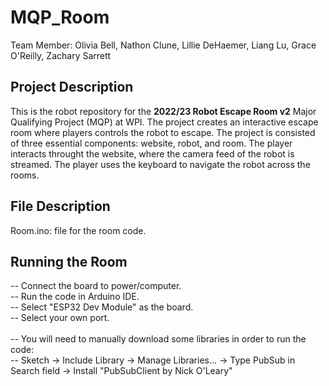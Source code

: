 # MQP_Room
Team Member: Olivia Bell, Nathon Clune, Lillie DeHaemer, Liang Lu, Grace O'Reilly, Zachary Sarrett 

## Project Description 
This is the robot repository for the **2022/23 Robot Escape Room v2** Major Qualifying Project (MQP) at WPI. The project creates an interactive escape room where players controls the robot to escape. The project is consisted of three essential components: website, robot, and room. The player interacts throught the website, where the camera feed of the robot is streamed. The player uses the keyboard to navigate the robot across the rooms. 

## File Description 
Room.ino: file for the room code. </br>

## Running the Room 
-- Connect the board to power/computer. </br>
-- Run the code in Arduino IDE. </br>
-- Select "ESP32 Dev Module" as the board. </br>
-- Select your own port. </br></br>
-- You will need to manually download some libraries in order to run the code: </br>
-- Sketch -> Include Library -> Manage Libraries... -> Type PubSub in Search field -> Install "PubSubClient by Nick O'Leary" </br>
